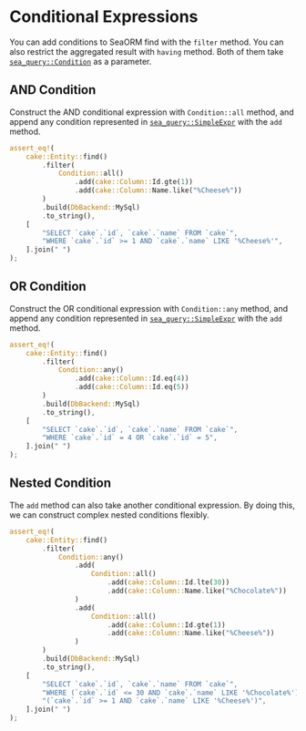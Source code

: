 # Conditional Expressions

You can add conditions to SeaORM find with the `filter` method. You can also restrict the aggregated result with `having` method. Both of them take [`sea_query::Condition`](https://docs.rs/sea-query/0.12.7/sea_query/query/struct.Condition.html) as a parameter.

## AND Condition

Construct the AND conditional expression with `Condition::all` method, and append any condition represented in [`sea_query::SimpleExpr`](https://docs.rs/sea-query/*/sea_query/expr/enum.SimpleExpr.html) with the `add` method.

```rust
assert_eq!(
    cake::Entity::find()
        .filter(
            Condition::all()
                .add(cake::Column::Id.gte(1))
                .add(cake::Column::Name.like("%Cheese%"))
        )
        .build(DbBackend::MySql)
        .to_string(),
    [
        "SELECT `cake`.`id`, `cake`.`name` FROM `cake`",
        "WHERE `cake`.`id` >= 1 AND `cake`.`name` LIKE '%Cheese%'",
    ].join(" ")
);
```

## OR Condition

Construct the OR conditional expression with `Condition::any` method, and append any condition represented in [`sea_query::SimpleExpr`](https://docs.rs/sea-query/*/sea_query/expr/enum.SimpleExpr.html) with the `add` method.

```rust
assert_eq!(
    cake::Entity::find()
        .filter(
            Condition::any()
                .add(cake::Column::Id.eq(4))
                .add(cake::Column::Id.eq(5))
        )
        .build(DbBackend::MySql)
        .to_string(),
    [
        "SELECT `cake`.`id`, `cake`.`name` FROM `cake`",
        "WHERE `cake`.`id` = 4 OR `cake`.`id` = 5",
    ].join(" ")
);
```

## Nested Condition

The `add` method can also take another conditional expression. By doing this, we can construct complex nested conditions flexibly.

```rust
assert_eq!(
    cake::Entity::find()
        .filter(
            Condition::any()
                .add(
                    Condition::all()
                        .add(cake::Column::Id.lte(30))
                        .add(cake::Column::Name.like("%Chocolate%"))
                )
                .add(
                    Condition::all()
                        .add(cake::Column::Id.gte(1))
                        .add(cake::Column::Name.like("%Cheese%"))
                )
        )
        .build(DbBackend::MySql)
        .to_string(),
    [
        "SELECT `cake`.`id`, `cake`.`name` FROM `cake`",
        "WHERE (`cake`.`id` <= 30 AND `cake`.`name` LIKE '%Chocolate%') OR",
        "(`cake`.`id` >= 1 AND `cake`.`name` LIKE '%Cheese%')",
    ].join(" ")
);
```
